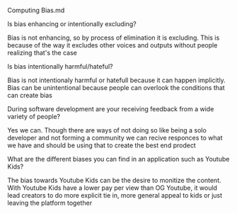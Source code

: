 Computing Bias.md

Is bias enhancing or intentionally excluding?

Bias is not enhancing, so by process of elimination it is excluding. This is because of the way it excludes other voices and outputs without people realizing that's the case

Is bias intentionally harmful/hateful?

Bias is not intentionaly harmful or hatefull because it can happen implicitly. Bias can be unintentional because people can overlook the conditions that can create bias

During software development are your receiving feedback from a wide variety of people?

Yes we can. Though there are ways of not doing so like being a solo developer and not forming a community we can recive responces to what we have and should be using that to create the best end prodect

What are the different biases you can find in an application such as Youtube Kids?

The bias towards Youtube Kids can be the desire to monitize the content. With Youtube Kids have a lower pay per view than OG Youtube, it would lead creators to do more explicit tie in, more general appeal to kids or just leaving the platform together
